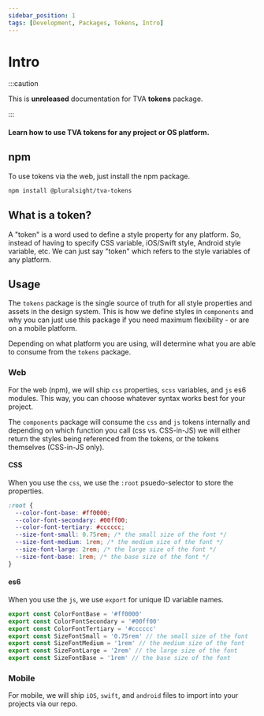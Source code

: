 ```yaml
---
sidebar_position: 1
tags: [Development, Packages, Tokens, Intro]
---
```


# Intro

:::caution

This is **unreleased** documentation for TVA **tokens** package.

:::

#### Learn how to use TVA tokens for any project or OS platform.

## npm

To use tokens via the web, just install the npm package.

```bash npm2yarn
npm install @pluralsight/tva-tokens
```

## What is a token?

A "token" is a word used to define a style property for any platform. So, instead of having to specify CSS variable, iOS/Swift style, Android style variable, etc. We can just say "token" which refers to the style variables of any platform.

## Usage

The `tokens` package is the single source of truth for all style properties and assets in the design system. This is how we define styles in `components` and why you can just use this package if you need maximum flexibility - or are on a mobile platform.

Depending on what platform you are using, will determine what you are able to consume from the `tokens` package.

### Web

For the web (npm), we will ship `css` properties, `scss` variables, and `js` es6 modules. This way, you can choose whatever syntax works best for your project.

The `components` package will consume the `css` and `js` tokens internally and depending on which function you call (css vs. CSS-in-JS) we will either return the styles being referenced from the tokens, or the tokens themselves (CSS-in-JS only).

#### CSS

When you use the `css`, we use the `:root` psuedo-selector to store the properties.

```css title="CSS example - not actual properties"
:root {
  --color-font-base: #ff0000;
  --color-font-secondary: #00ff00;
  --color-font-tertiary: #cccccc;
  --size-font-small: 0.75rem; /* the small size of the font */
  --size-font-medium: 1rem; /* the medium size of the font */
  --size-font-large: 2rem; /* the large size of the font */
  --size-font-base: 1rem; /* the base size of the font */
}
```

#### es6

When you use the `js`, we use `export` for unique ID variable names.

```javascript title="JS example - not actual properties"
export const ColorFontBase = '#ff0000'
export const ColorFontSecondary = '#00ff00'
export const ColorFontTertiary = '#cccccc'
export const SizeFontSmall = '0.75rem' // the small size of the font
export const SizeFontMedium = '1rem' // the medium size of the font
export const SizeFontLarge = '2rem' // the large size of the font
export const SizeFontBase = '1rem' // the base size of the font
```

### Mobile

For mobile, we will ship `iOS`, `swift`, and `android` files to import into your projects via our repo.
